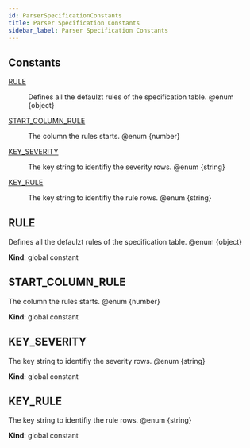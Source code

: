 ```yaml
---
id: ParserSpecificationConstants
title: Parser Specification Constants
sidebar_label: Parser Specification Constants
---
```


## Constants

<dl>
<dt><a href="#RULE">RULE</a></dt>
<dd><p>Defines all the defaulzt rules of the specification table. @enum {object}</p>
</dd>
<dt><a href="#START_COLUMN_RULE">START_COLUMN_RULE</a></dt>
<dd><p>The column the rules starts. @enum {number}</p>
</dd>
<dt><a href="#KEY_SEVERITY">KEY_SEVERITY</a></dt>
<dd><p>The key string to identifiy the severity rows. @enum {string}</p>
</dd>
<dt><a href="#KEY_RULE">KEY_RULE</a></dt>
<dd><p>The key string to identifiy the rule rows. @enum {string}</p>
</dd>
</dl>

<a name="RULE"></a>

## RULE
Defines all the defaulzt rules of the specification table. @enum {object}

**Kind**: global constant  
<a name="START_COLUMN_RULE"></a>

## START\_COLUMN\_RULE
The column the rules starts. @enum {number}

**Kind**: global constant  
<a name="KEY_SEVERITY"></a>

## KEY\_SEVERITY
The key string to identifiy the severity rows. @enum {string}

**Kind**: global constant  
<a name="KEY_RULE"></a>

## KEY\_RULE
The key string to identifiy the rule rows. @enum {string}

**Kind**: global constant  
